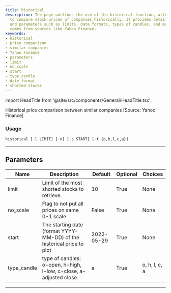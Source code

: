 ```yaml
---
title: historical
description: The page outlines the use of the historical function, allowing users
  to compare stock prices of companies historically. It provides details on usage
  and parameters such as limits, date formats, types of candles, and more. The data
  comes from sources like Yahoo Finance.
keywords:
- historical
- price comparison
- similar companies
- Yahoo Finance
- parameters
- limit
- no_scale
- start
- type_candle
- date format
- shorted stocks
---
```


import HeadTitle from '@site/src/components/General/HeadTitle.tsx';

<HeadTitle title="stocks/screener/historical - Reference | OpenBB Terminal Docs" />

Historical price comparison between similar companies [Source: Yahoo Finance]

### Usage

```python
historical [-l LIMIT] [-n] [-s START] [-t {o,h,l,c,a}]
```

---

## Parameters

| Name | Description | Default | Optional | Choices |
| ---- | ----------- | ------- | -------- | ------- |
| limit | Limit of the most shorted stocks to retrieve. | 10 | True | None |
| no_scale | Flag to not put all prices on same 0-1 scale | False | True | None |
| start | The starting date (format YYYY-MM-DD) of the historical price to plot | 2022-05-29 | True | None |
| type_candle | type of candles: o-open, h-high, l-low, c-close, a-adjusted close. | a | True | o, h, l, c, a |

---
